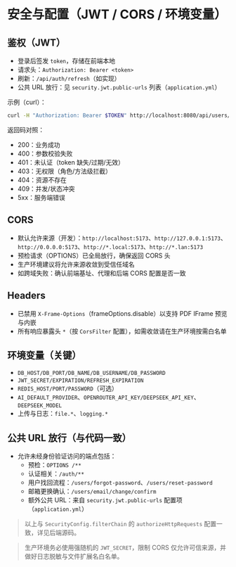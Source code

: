 # 安全与配置（JWT / CORS / 环境变量）

## 鉴权（JWT）
- 登录后签发 `token`，存储在前端本地
- 请求头：`Authorization: Bearer <token>`
- 刷新：`/api/auth/refresh`（如实现）
- 公共 URL 放行：见 `security.jwt.public-urls` 列表（`application.yml`）

示例（curl）：
```bash
curl -H "Authorization: Bearer $TOKEN" http://localhost:8080/api/users/profile
```

返回码对照：
- 200：业务成功
- 400：参数校验失败
- 401：未认证（token 缺失/过期/无效）
- 403：无权限（角色/方法级拦截）
- 404：资源不存在
- 409：并发/状态冲突
- 5xx：服务端错误

## CORS
- 默认允许来源（开发）：`http://localhost:5173`、`http://127.0.0.1:5173`、`http://0.0.0.0:5173`、`http://*.local:5173`、`http://*.lan:5173`
- 预检请求（OPTIONS）已全局放行，确保返回 CORS 头
- 生产环境建议将允许来源收敛到受信任域名
- 如跨域失败：确认前端基址、代理和后端 CORS 配置是否一致

## Headers
- 已禁用 `X-Frame-Options`（frameOptions.disable）以支持 PDF IFrame 预览与内嵌
- 所有响应暴露头 `*`（按 `CorsFilter` 配置），如需收敛请在生产环境按需白名单

## 环境变量（关键）
- `DB_HOST/DB_PORT/DB_NAME/DB_USERNAME/DB_PASSWORD`
- `JWT_SECRET/EXPIRATION/REFRESH_EXPIRATION`
- `REDIS_HOST/PORT/PASSWORD`（可选）
- `AI_DEFAULT_PROVIDER`、`OPENROUTER_API_KEY/DEEPSEEK_API_KEY`、`DEEPSEEK_MODEL`
- 上传与日志：`file.*`、`logging.*`

## 公共 URL 放行（与代码一致）
- 允许未经身份验证访问的端点包括：
  - 预检：`OPTIONS /**`
  - 认证相关：`/auth/**`
  - 用户找回流程：`/users/forgot-password`、`/users/reset-password`
  - 邮箱更换确认：`/users/email/change/confirm`
  - 额外公共 URL：来自 `security.jwt.public-urls` 配置项（`application.yml`）

> 以上与 `SecurityConfig.filterChain` 的 `authorizeHttpRequests` 配置一致，详见后端源码。

> 生产环境务必使用强随机的 `JWT_SECRET`，限制 CORS 仅允许可信来源，并做好日志脱敏与文件扩展名白名单。

